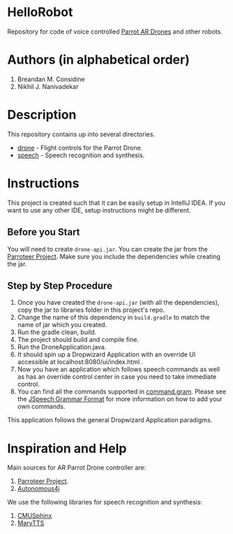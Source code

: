 # HelloRobot

Repository for code of voice controlled [Parrot AR Drones](http://developer.parrot.com/) and other robots.

# Authors (in alphabetical order)

1. Breandan M. Considine
2. Nikhil J. Nanivadekar

# Description

This repository contains up into several directories.

 * [drone](src/main/java/org/gids/robot/drone) - Flight controls for the Parrot Drone.
 * [speech](src/main/java/org/gids/robot/speech) - Speech recognition and synthesis.

# Instructions

This project is created such that it can be easily setup in IntelliJ IDEA. If you want to use any other IDE, setup instructions might be different.

## Before you Start

You will need to create `drone-api.jar`.
You can create the jar from the [Parroteer Project](https://github.com/parrotsonjava/parroteer). 
Make sure you include the dependencies while creating the jar.

## Step by Step Procedure

1. Once you have created the `drone-api.jar` (with all the dependencies), copy the jar to libraries folder in this project's repo.
2. Change the name of this dependency in `build.gradle` to match the name of jar which you created.
3. Run the gradle clean, build.
4. The project should build and compile fine.
5. Run the DroneApplication.java.
6. It should spin up a Dropwizard Application with an override UI accessible at localhost:8080/ui/index.html .
7. Now you have an application which follows speech commands as well as has an override control center in case you need to take immediate control.
8. You can find all the commands supported in [command.gram](src/main/resources/org.gids.robot/grammars/command.gram). Please see the [JSpeech Grammar Format](https://www.w3.org/TR/jsgf/) for more information on how to add your own commands.

This application follows the general Dropwizard Application paradigms.

# Inspiration and Help

Main sources for AR Parrot Drone controller are:

1. [Parroteer Project](https://github.com/parrotsonjava/parroteer).
2. [Autonomous4j](https://github.com/RaspberryPiWithJava/Autonomous4j)

We use the following libraries for speech recognition and synthesis:

1. [CMUSphinx](http://cmusphinx.sourceforge.net/)
2. [MaryTTS](http://mary.dfki.de/)